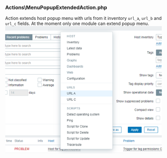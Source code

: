 
### Actions\MenuPopupExtendedAction.php

Action extends host popup menu with urls from it inventory `url_a`, `url_b` and `url_c` fields. At the moment only one module can extend popup menu.  
![](images/host.menu.popup.png)